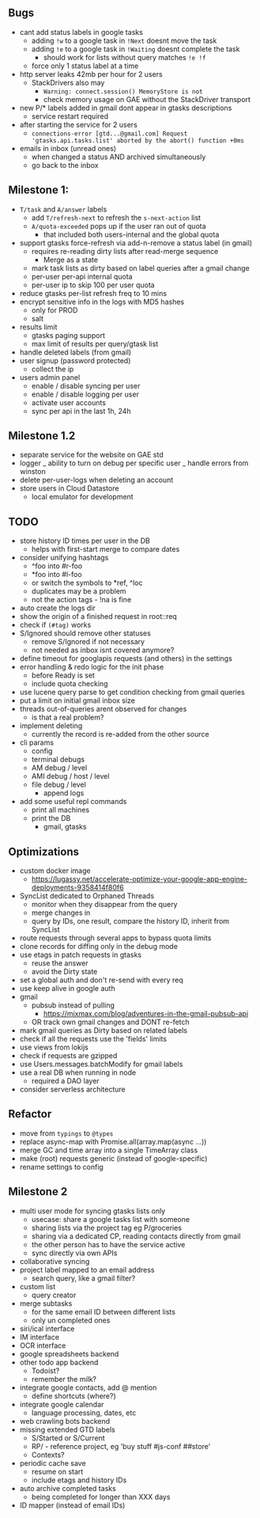 ## Bugs

* cant add status labels in google tasks
  * adding `!w` to a google task in `!Next` doesnt move the task
  * adding `!e` to a google task in `!Waiting` doesnt complete the task
    * should work for lists without query matches `!e !f`
  * force only 1 status label at a time
* http server leaks 42mb per hour for 2 users
  * StackDrivers also may
    * `Warning: connect.session() MemoryStore is not`
    * check memory usage on GAE without the StackDriver transport
* new P/\* labels added in gmail dont appear in gtasks descriptions
  * service restart required
* after starting the service for 2 users
  * `connections-error [gtd...@gmail.com] Request 'gtasks.api.tasks.list' aborted by the abort() function +0ms`
* emails in inbox (unread ones)
  * when changed a status AND archived simultaneously
  * go back to the inbox

## Milestone 1:

* `T/task` and `A/answer` labels
  * add `T/refresh-next` to refresh the `s-next-action` list
  * `A/quota-exceeded` pops up if the user ran out of quota
    * that included both users-internal and the global quota
* support gtasks force-refresh via add-n-remove a status label (in gmail)
  * requires re-reading dirty lists after read-merge sequence
    * Merge as a state
  * mark task lists as dirty based on label queries after a gmail change
  * per-user per-api internal quota
  * per-user ip to skip 100 per user quota
* reduce gtasks per-list refresh freq to 10 mins
* encrypt sensitive info in the logs with MD5 hashes
  * only for PROD
  * salt
* results limit
  * gtasks paging support
  * max limit of results per query/gtask list
* handle deleted labels (from gmail)
* user signup (password protected)
  * collect the ip
* users admin panel
  * enable / disable syncing per user
  * enable / disable logging per user
  * activate user accounts
  * sync per api in the last 1h, 24h

## Milestone 1.2

* separate service for the website on GAE std
* logger
  _ ability to turn on debug per specific user
  _ handle errors from winston
* delete per-user-logs when deleting an account
* store users in Cloud Datastore
  * local emulator for development

## TODO

* store history ID times per user in the DB
  * helps with first-start merge to compare dates
* consider unifying hashtags
  * ^foo into #r-foo
  * \*foo into #l-foo
  * or switch the symbols to \*ref, ^loc
  * duplicates may be a problem
  * not the action tags - !na is fine
* auto create the logs dir
* show the origin of a finished request in root::req
* check if `(#tag)` works
* S/Ignored should remove other statuses
  * remove S/Ignored if not necessary
  * not needed as inbox isnt covered anymore?
* define timeout for googlapis requests (and others) in the settings
* error handling & redo logic for the init phase
  * before Ready is set
  * include quota checking
* use lucene query parse to get condition checking from gmail queries
* put a limit on initial gmail inbox size
* threads out-of-queries arent observed for changes
  * is that a real problem?
* implement deleting
  * currently the record is re-added from the other source
* cli params
  * config
  * terminal debugs
  * AM debug / level
  * AMI debug / host / level
  * file debug / level
    * append logs
* add some useful repl commands
  * print all machines
  * print the DB
    * gmail, gtasks

## Optimizations

* custom docker image
  * https://lugassy.net/accelerate-optimize-your-google-app-engine-deployments-9358414f80f6
* SyncList dedicated to Orphaned Threads
  * monitor when they disappear from the query
  * merge changes in
  * query by IDs, one result, compare the history ID, inherit from SyncList
* route requests through several apps to bypass quota limits
* clone records for diffing only in the debug mode
* use etags in patch requests in gtasks
  * reuse the answer
  * avoid the Dirty state
* set a global auth and don't re-send with every req
* use keep alive in google auth
* gmail
  * pubsub instead of pulling
    * https://mixmax.com/blog/adventures-in-the-gmail-pubsub-api
  * OR track own gmail changes and DONT re-fetch
* mark gmail queries as Dirty based on related labels
* check if all the requests use the 'fields' limits
* use views from lokijs
* check if requests are gzipped
* use Users.messages.batchModify for gmail labels
* use a real DB when running in node
  * required a DAO layer
* consider serverless architecture

## Refactor

* move from `typings` to `@types`
* replace async-map with Promise.all(array.map(async ...))
* merge GC and time array into a single TimeArray class
* make (root) requests generic (instead of google-specific)
* rename settings to config

## Milestone 2

* multi user mode for syncing gtasks lists only
  * usecase: share a google tasks list with someone
  * sharing lists via the project tag eg P/groceries
  * sharing via a dedicated CP, reading contacts directly from gmail
  * the other person has to have the service active
  * sync directly via own APIs
* collaborative syncing
* project label mapped to an email address
  * search query, like a gmail filter?
* custom list
  * query creator
* merge subtasks
  * for the same email ID between different lists
  * only un completed ones
* siri/ical interface
* IM interface
* OCR interface
* google spreadsheets backend
* other todo app backend
  * Todoist?
  * remember the milk?
* integrate google contacts, add @ mention
  * define shortcuts (where?)
* integrate google calendar
  * language processing, dates, etc
* web crawling bots backend
* missing extended GTD labels
  * S/Started or S/Current
  * RP/ - reference project, eg 'buy stuff #js-conf ##store'
  * Contexts?
* periodic cache save
  * resume on start
  * include etags and history IDs
* auto archive completed tasks
  * being completed for longer than XXX days
* ID mapper (instead of email IDs)

